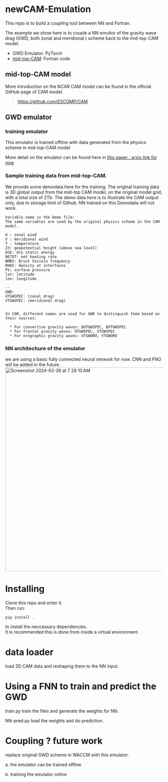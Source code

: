 # newCAM-Emulation
This repo is to build a coupling tool between NN and Fortran.

The example we show here is to couple a NN emultor of the gravity wave drag (GWD, both zonal and meridional ) scheme back to the mid-top-CAM model.
* GWD Emulator: PyTorch
* [mid-top-CAM](https://github.com/ESCOMP/CAM): Fortran code


## mid-top-CAM model ##
More introduction on the NCAR CAM model can be found in the official GitHub page of CAM model.
>https://github.com/ESCOMP/CAM


## GWD emulator 

### training emulator
This emulator is trained offline with data generated from the physics scheme in mid-top-CAM model

More detail on the emulator can be found here in [this paper : arxiv link for now](https://arxiv.org/abs/2311.17078)

### Sample training data from mid-top-CAM.
We provide some demodata here for the training. The original training data is 3D global output from the mid-top CAM model, on the original model grid, with a total size of 2Tb. The demo data here is to illustrate the CAM output only, due to storage limit of Github. NN trained on this Demodata will not work.

```
Variable name in the Demo file:
The same variables are used by the original physics scheme in the CAM model.

U : zonal wind
V : meridional wind 
T : temperature
Z3: geopotential height (above sea level)
DSE: dry static energy
NETDT: net heating rate
NMBV: Brunt Vaisala frequency
RHOI: density at interfaces
PS: surface pressure
lat: latitude
lon: longitude

--
GWD:
UTGWSPEC: (zonal drag)
VTGWSPEC: (meridional drag)


In CAM, different names are used for GWD to distinguish them based on their sources:

  * For convective gravity waves: BUTGWSPEC, BVTGWSPEC
  * For frontal gravity waves: UTGWSPEC, VTGWSPEC
  * For orographic gravity waves: UTGWORO, VTGWORO

```

### NN architechure of the emulator
we are using a basic fully connected neural network for now. CNN and FNO will be added in the future.
<img width="651" alt="Screenshot 2024-02-26 at 7 28 10 AM" src="https://github.com/DataWaveProject/newCAM_emulation/assets/85260799/01c42044-6e1c-4bf2-8b56-1ed999933d15">

# Installing

Clone this repo and enter it.\
Then run:
```
pip install .
```
to install the neccessary dependencies.\
It is recommended this is done from inside a virtual environment.

# data loader
load 3D CAM data and reshaping them to the NN input.

# Using a FNN to train and predict the GWD
train.py train the files and generate the weights for NN.

NN-pred.py load the weights and do prediction.

# Coupling ? future work
replace original GWD scheme in WACCM with this emulator.

a. the emulator can be trained offline

b. training the emulator online


